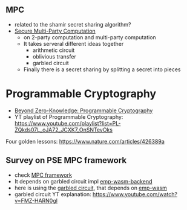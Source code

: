 ## MPC

- related to the shamir secret sharing algorithm?
- [Secure Multi-Party Computation](https://mirror.xyz/privacy-scaling-explorations.eth/v_KNOV_NwQwKV0tb81uBS4m-rbs-qJGvCx7WvwP4sDg)
  - on 2-party computation and multi-party computation
  - It takes serveral different ideas together
    - arithmetic circuit
    - oblivious transfer
    - garbled circuit
  - Finally there is a secret sharing by splitting a secret into pieces


# Programmable Cryptography

- [Beyond Zero-Knowledge: Programmable Cryptography](https://mirror.xyz/privacy-scaling-explorations.eth/xXcRj5QfvA_qhkiZCVg46Gn9uX8P_Ld-DXlqY51roPY)
- YT playlist of Programmable Cryptography: https://www.youtube.com/playlist?list=PL-ZQkds07L_oJA72_JCXK7_OnSNTevOks

Four golden lessons: https://www.nature.com/articles/426389a

## Survey on PSE MPC framework

- check [MPC framework](https://mpc.pse.dev/)
- It depends on garbled circuit impl [emp-wasm-backend](https://github.com/voltrevo/emp-wasm-backend)
- here is using the [garbled circuit](https://github.com/voltrevo/emp-wasm-backend/blob/main/src/EmpCircuit.ts), that depends on [emp-wasm](https://github.com/voltrevo/emp-wasm)
- garbled circuit YT explanation: https://www.youtube.com/watch?v=FMZ-HARN0gI
